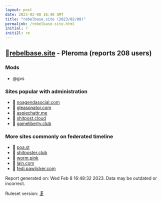 ```yaml
---
layout: post
date: 2023-02-08 16:48 GMT
title: "rebelbase.site (2023/02/08)"
permalink: /rebelbase-site.html
initial: r
initi2l: re
---
```


## 🐘[rebelbase.site](https://rebelbase.site) - Pleroma (reports 208 users)

### Mods
 * @gvs

### Sites popular with administration

* 💉 [noagendasocial.com](/noagendasocial-com.html)
* 🧸 [gleasonator.com](/gleasonator-com.html)
* 🐘 [aspiechattr.me](/aspiechattr-me.html)
* 🧸 [shitpost.cloud](/shitpost-cloud.html)
* 🐘 [gameliberty.club](/gameliberty-club.html)

### More sites commonly on federated timeline

* 🧸 [poa.st](/poa-st.html)
* 🧸 [shitposter.club](/shitposter-club.html)
* 🧸 [worm.pink](/worm-pink.html)
* 🧸 [lain.com](/lain-com.html)
* 🐘 [fedi.pawlicker.com](/fedi-pawlicker-com.html)

Report generated on: Wed Feb  8 16:48:32 2023. Data may be outdated or incorrect.

Ruleset version: [🗜](/version-clamp)
